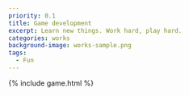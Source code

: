 ```yaml
---
priority: 0.1
title: Game development
excerpt: Learn new things. Work hard, play hard. 
categories: works
background-image: works-sample.png
tags:
  - Fun
---
```


{% include game.html %}